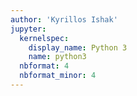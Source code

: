```yaml
---
author: 'Kyrillos Ishak'
jupyter:
  kernelspec:
    display_name: Python 3
    name: python3
  nbformat: 4
  nbformat_minor: 4
---
```


